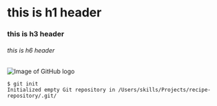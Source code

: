 # this is h1 header
### this is h3 header
###### this is h6 header


![Image of GitHub logo](https://avatars.githubusercontent.com/u/9919?s=280&v=4)


```
$ git init
Initialized empty Git repository in /Users/skills/Projects/recipe-repository/.git/
```

